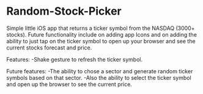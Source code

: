 # Random-Stock-Picker
Simple little iOS app that returns a ticker symbol from the NASDAQ (3000+ stocks).
Future functionality include on adding app Icons and on adding the ability to just tap on the ticker symbol 
to open up your browser and see the current stocks forecast and price.

Features:
-Shake gesture to refresh the ticker symbol.

Future features:
-The ability to chose a sector and generate random ticker symbols based on that sector.
-Also the ability to select the ticker symbol and open up the browser to see the current price.
